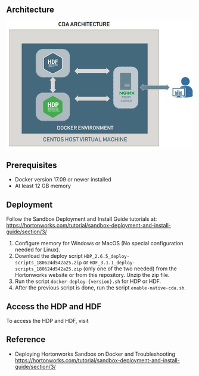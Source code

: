## Architecture
![Architecture](images/cda-architecture.jpg)

## Prerequisites
* Docker version 17.09 or newer installed
* At least 12 GB memory

## Deployment
Follow the Sandbox Deployment and Install Guide tutorials at: https://hortonworks.com/tutorial/sandbox-deployment-and-install-guide/section/3/
1. Configure memory for Windows or MacOS (No special configuration needed for Linux).
2. Download the deploy script `HDP_2.6.5_deploy-scripts_180624d542a25.zip` or `HDF_3.1.1_deploy-scripts_180624d542a25.zip` (only one of the two needed) from the Hortonworks website or from this repository. Unzip the zip file.
3. Run the script `docker-deploy-{version}.sh` for HDP or HDF.
4. After the previous script is done, run the script `enable-native-cda.sh`.

## Access the HDP and HDF
To access the HDP and HDF, visit

## Reference
* Deploying Hortonworks Sandbox on Docker and Troubleshooting https://hortonworks.com/tutorial/sandbox-deployment-and-install-guide/section/3/
